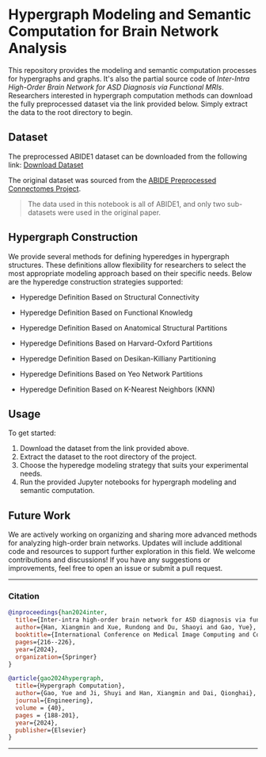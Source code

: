 # Hypergraph Modeling and Semantic Computation for Brain Network Analysis

This repository provides the modeling and semantic computation processes for hypergraphs and graphs. It's also the partial source code of *Inter-Intra High-Order Brain Network for ASD Diagnosis via Functional MRIs*. Researchers interested in hypergraph computation methods can download the fully preprocessed dataset via the link provided below. Simply extract the data to the root directory to begin.

## Dataset

The preprocessed ABIDE1 dataset can be downloaded from the following link: [Download Dataset](https://drive.google.com/file/d/163MCwwc2OfQZxAuvRUBYXYhGXvQnLaFu/view?usp=sharing)

The original dataset was sourced from the [ABIDE Preprocessed Connectomes Project](https://github.com/preprocessed-connectomes-project/abide/).

> The data used in this notebook is all of ABIDE1, and only two sub-datasets were used in the original paper.

## Hypergraph Construction

We provide several methods for defining hyperedges in hypergraph structures. These definitions allow flexibility for researchers to select the most appropriate modeling approach based on their specific needs. Below are the hyperedge construction strategies supported:

- Hyperedge Definition Based on Structural Connectivity

- Hyperedge Definition Based on Functional Knowledg 

- Hyperedge Definition Based on Anatomical Structural Partitions

- Hyperedge Definitions Based on Harvard-Oxford Partitions

- Hyperedge Definition Based on Desikan-Killiany Partitioning

- Hyperedge Definitions Based on Yeo Network Partitions 

- Hyperedge Definition Based on K-Nearest Neighbors (KNN)

## Usage

To get started:
1. Download the dataset from the link provided above.
2. Extract the dataset to the root directory of the project.
3. Choose the hyperedge modeling strategy that suits your experimental needs.
4. Run the provided Jupyter notebooks for hypergraph modeling and semantic computation.

## Future Work

We are actively working on organizing and sharing more advanced methods for analyzing high-order brain networks. Updates will include additional code and resources to support further exploration in this field.
We welcome contributions and discussions! If you have any suggestions or improvements, feel free to open an issue or submit a pull request.

---

### Citation
```bibtex
@inproceedings{han2024inter,
  title={Inter-intra high-order brain network for ASD diagnosis via functional MRIs},
  author={Han, Xiangmin and Xue, Rundong and Du, Shaoyi and Gao, Yue},
  booktitle={International Conference on Medical Image Computing and Computer-Assisted Intervention},
  pages={216--226},
  year={2024},
  organization={Springer}
}
```

```bibtex
@article{gao2024hypergraph,
  title={Hypergraph Computation},
  author={Gao, Yue and Ji, Shuyi and Han, Xiangmin and Dai, Qionghai},
  journal={Engineering},
  volume = {40},
  pages = {188-201},
  year={2024},
  publisher={Elsevier}
}
```

---
